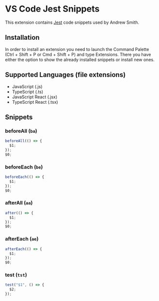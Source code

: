 # VS Code Jest Snippets

This extension contains [Jest](https://facebook.io/jest/) code snippets used by Andrew Smith.

## Installation

In order to install an extension you need to launch the Command Palette (Ctrl + Shift + P or Cmd + Shift + P) and type Extensions.
There you have either the option to show the already installed snippets or install new ones.

## Supported Languages (file extensions)

- JavaScript (.js)
- TypeScript (.ts)
- JavaScript React (.jsx)
- TypeScript React (.tsx)

## Snippets

### beforeAll (`ba`)

```javascript
beforeAll(() => {
  $1;
});
$0;
```

### beforeEach (`be`)

```javascript
beforeEach(() => {
  $1;
});
$0;
```

### afterAll (`aa`)

```javascript
after(() => {
  $1;
});
$0;
```

### afterEach (`ae`)

```javascript
afterEach(() => {
  $1;
});
$0;
```

### test (`tst`)

```javascript
test("$1", () => {
  $2;
});
```
